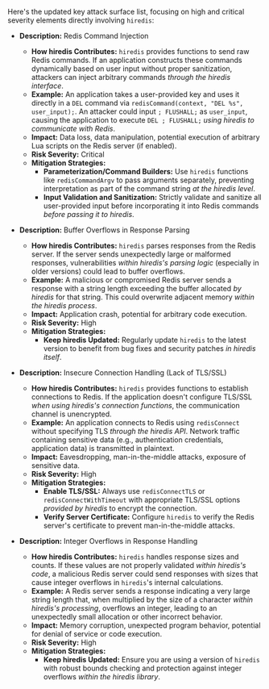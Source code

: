 Here's the updated key attack surface list, focusing on high and critical severity elements directly involving `hiredis`:

*   **Description:** Redis Command Injection
    *   **How hiredis Contributes:** `hiredis` provides functions to send raw Redis commands. If an application constructs these commands dynamically based on user input without proper sanitization, attackers can inject arbitrary commands *through the hiredis interface*.
    *   **Example:** An application takes a user-provided key and uses it directly in a `DEL` command via `redisCommand(context, "DEL %s", user_input);`. An attacker could input `; FLUSHALL;` as `user_input`, causing the application to execute `DEL ; FLUSHALL;` *using hiredis to communicate with Redis*.
    *   **Impact:** Data loss, data manipulation, potential execution of arbitrary Lua scripts on the Redis server (if enabled).
    *   **Risk Severity:** Critical
    *   **Mitigation Strategies:**
        *   **Parameterization/Command Builders:** Use `hiredis` functions like `redisCommandArgv` to pass arguments separately, preventing interpretation as part of the command string *at the hiredis level*.
        *   **Input Validation and Sanitization:**  Strictly validate and sanitize all user-provided input before incorporating it into Redis commands *before passing it to hiredis*.

*   **Description:** Buffer Overflows in Response Parsing
    *   **How hiredis Contributes:** `hiredis` parses responses from the Redis server. If the server sends unexpectedly large or malformed responses, vulnerabilities *within hiredis's parsing logic* (especially in older versions) could lead to buffer overflows.
    *   **Example:** A malicious or compromised Redis server sends a response with a string length exceeding the buffer allocated *by hiredis* for that string. This could overwrite adjacent memory *within the hiredis process*.
    *   **Impact:** Application crash, potential for arbitrary code execution.
    *   **Risk Severity:** High
    *   **Mitigation Strategies:**
        *   **Keep hiredis Updated:** Regularly update `hiredis` to the latest version to benefit from bug fixes and security patches *in hiredis itself*.

*   **Description:** Insecure Connection Handling (Lack of TLS/SSL)
    *   **How hiredis Contributes:** `hiredis` provides functions to establish connections to Redis. If the application doesn't configure TLS/SSL *when using hiredis's connection functions*, the communication channel is unencrypted.
    *   **Example:** An application connects to Redis using `redisConnect` without specifying TLS *through the hiredis API*. Network traffic containing sensitive data (e.g., authentication credentials, application data) is transmitted in plaintext.
    *   **Impact:** Eavesdropping, man-in-the-middle attacks, exposure of sensitive data.
    *   **Risk Severity:** High
    *   **Mitigation Strategies:**
        *   **Enable TLS/SSL:** Always use `redisConnectTLS` or `redisConnectWithTimeout` with appropriate TLS/SSL options *provided by hiredis* to encrypt the connection.
        *   **Verify Server Certificate:** Configure `hiredis` to verify the Redis server's certificate to prevent man-in-the-middle attacks.

*   **Description:** Integer Overflows in Response Handling
    *   **How hiredis Contributes:**  `hiredis` handles response sizes and counts. If these values are not properly validated *within hiredis's code*, a malicious Redis server could send responses with sizes that cause integer overflows in `hiredis`'s internal calculations.
    *   **Example:** A Redis server sends a response indicating a very large string length that, when multiplied by the size of a character *within hiredis's processing*, overflows an integer, leading to an unexpectedly small allocation or other incorrect behavior.
    *   **Impact:** Memory corruption, unexpected program behavior, potential for denial of service or code execution.
    *   **Risk Severity:** High
    *   **Mitigation Strategies:**
        *   **Keep hiredis Updated:**  Ensure you are using a version of `hiredis` with robust bounds checking and protection against integer overflows *within the hiredis library*.